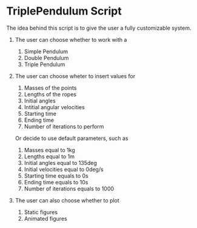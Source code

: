 # TriplePendulum Script

The idea behind this script is to give the user a fully customizable system.

1. The user can choose whether to work with a

   1. Simple Pendulum
   2. Double Pendulum
   3. Triple Pendulum

2. The user can choose wheter to insert values for

    1. Masses of the points
    2. Lengths of the ropes
    3. Initial angles
    4. Intitial angular velocities
    5. Starting time
    6. Ending time
    7. Number of iterations to perform

    Or decide to use default parameters, such as

    1. Masses equal to 1kg
    2. Lengths equal to 1m
    3. Initial angles equal to 135deg
    4. Initial velocities equal to 0deg/s
    5. Starting time equals to 0s
    6. Ending time equals to 10s
    7. Number of iterations equals to 1000

3. The user can also choose whether to plot
   
   1. Static figures
   2. Animated figures
